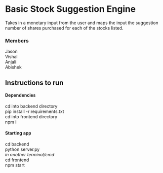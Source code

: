 # Basic Stock Suggestion Engine
Takes in a monetary input from the user and maps the input the suggestion number of shares purchased for each of the stocks listed. 
### Members ###
Jason \
Vishal\
Anjali\
Abishek

## Instructions to run ##

#### Dependencies
cd into backend directory\
pip install -r requirements.txt\
cd into frontend directory\
npm i 

#### Starting app
cd backend \
python server.py\
*in another terminal/cmd*\
cd frontend \
npm start
